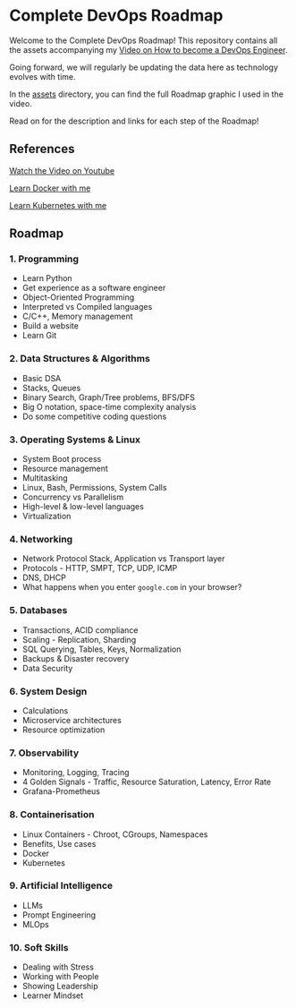 # Complete DevOps Roadmap

Welcome to the Complete DevOps Roadmap!
This repository contains all the assets accompanying my [Video on How to become a DevOps Engineer](https://youtu.be/bm-gIULU59I).

Going forward, we will regularly be updating the data here as technology evolves with time.

In the [assets](./assets) directory, you can find the full Roadmap graphic I used in the video.

Read on for the description and links for each step of the Roadmap!

## References

[Watch the Video on Youtube](https://youtu.be/bm-gIULU59I)

[Learn Docker with me](https://www.youtube.com/watch?v=BOLU6JsfD1Q&list=PLRe2b2lXY6rzrs4Buvce1Q62CbRxkKUR9)

[Learn Kubernetes with me](https://www.youtube.com/watch?v=q7pCN_9B8xM&list=PLRe2b2lXY6rzkHPM0dYgQWROvOq58epsn)


## Roadmap

### 1. Programming

- Learn Python
- Get experience as a software engineer
- Object-Oriented Programming
- Interpreted vs Compiled languages
- C/C++, Memory management
- Build a website
- Learn Git

### 2. Data Structures & Algorithms

- Basic DSA
- Stacks, Queues
- Binary Search, Graph/Tree problems, BFS/DFS
- Big O notation, space-time complexity analysis
- Do some competitive coding questions

### 3. Operating Systems & Linux

- System Boot process
- Resource management
- Multitasking
- Linux, Bash, Permissions, System Calls
- Concurrency vs Parallelism
- High-level & low-level languages
- Virtualization

### 4. Networking

- Network Protocol Stack, Application vs Transport layer
- Protocols - HTTP, SMPT, TCP, UDP, ICMP
- DNS, DHCP
- What happens when you enter `google.com` in your browser?

### 5. Databases

- Transactions, ACID compliance
- Scaling - Replication, Sharding
- SQL Querying, Tables, Keys, Normalization
- Backups & Disaster recovery
- Data Security

### 6. System Design

- Calculations
- Microservice architectures
- Resource optimization

### 7. Observability

- Monitoring, Logging, Tracing
- 4 Golden Signals - Traffic, Resource Saturation, Latency, Error Rate
- Grafana-Prometheus

### 8. Containerisation

- Linux Containers - Chroot, CGroups, Namespaces
- Benefits, Use cases
- Docker
- Kubernetes

### 9. Artificial Intelligence

- LLMs
- Prompt Engineering
- MLOps

### 10. Soft Skills

- Dealing with Stress
- Working with People
- Showing Leadership
- Learner Mindset
